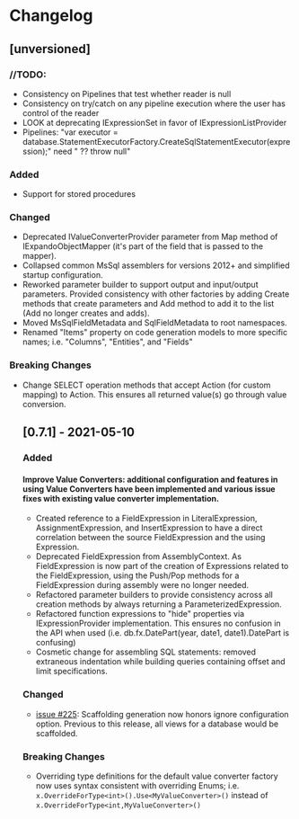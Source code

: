 # Changelog

## [unversioned]

### //TODO:
- Consistency on Pipelines that test whether reader is null
- Consistency on try/catch on any pipeline execution where the user has control of the reader
- LOOK at deprecating IExpressionSet in favor of IExpressionListProvider
- Pipelines: "var executor = database.StatementExecutorFactory.CreateSqlStatementExecutor(expression);" need " ?? throw null"

### Added
- Support for stored procedures

### Changed
- Deprecated IValueConverterProvider parameter from Map method of IExpandoObjectMapper (it's part of the field that is passed to the mapper).
- Collapsed common MsSql assemblers for versions 2012+ and simplified startup configuration.
- Reworked parameter builder to support output and input/output parameters. Provided consistency with other factories by adding Create methods that create parameters and Add method to add it to the list (Add no longer creates and adds).
- Moved MsSqlFieldMetadata and SqlFieldMetadata to root namespaces.
- Renamed "Items" property on code generation models to more specific names; i.e. "Columns", "Entities", and "Fields"

### Breaking Changes
- Change SELECT operation methods that accept Action<object> (for custom mapping) to Action<T>.  This ensures all returned value(s) go through value conversion.

## [0.7.1] - 2021-05-10

### Added

#### Improve Value Converters: additional configuration and features in using Value Converters have been implemented and various issue fixes with existing value converter implementation.
- Created reference to a FieldExpression in LiteralExpression, AssignmentExpression, and InsertExpression to have a direct correlation between the source FieldExpression and the using Expression.
- Deprecated FieldExpression from AssemblyContext.  As FieldExpression is now part of the creation of Expressions related to the FieldExpression, using the Push/Pop methods for a FieldExpression during assembly were no longer needed.
- Refactored parameter builders to provide consistency across all creation methods by always returning a ParameterizedExpression.
- Refactored function expressions to "hide" properties via IExpressionProvider implementation.  This ensures no confusion in the API when used (i.e. db.fx.DatePart(year, date1, date1).DatePart is confusing)
- Cosmetic change for assembling SQL statements: removed extraneous indentation while building queries containing offset and limit specifications.

### Changed
- [issue #225](https://github.com/HatTrickLabs/dbExpression/issues/225): Scaffolding generation now honors ignore configuration option.  Previous to this release, all views for a database would be scaffolded.

### Breaking Changes
- Overriding type definitions for the default value converter factory now uses syntax consistent with overriding Enums; i.e. ```x.OverrideForType<int>().Use<MyValueConverter>()``` instead of ```x.OverrideForType<int,MyValueConverter>()```